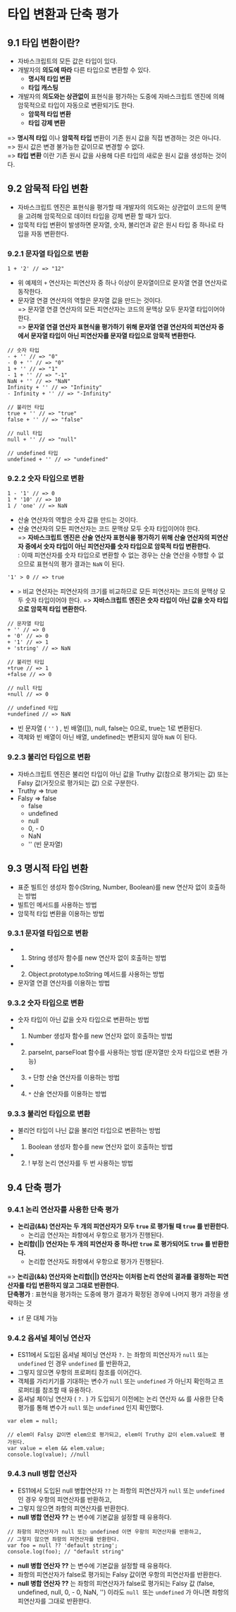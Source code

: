 # 타입 변환과 단축 평가

## 9.1 타입 변환이란?
- 자바스크립트의 모든 값은 타입이 있다.
- 개발자의 **의도에 따라** 다른 타입으로 변환할 수 있다.
  - **명시적 타입 변환**
  - **타입 캐스팅**
- 개발자의 **의도와는 상관없이** 표현식을 평가하는 도중에 자바스크립트 엔진에 의해 암묵적으로 타입이 자동으로 변환되기도 한다.
  - **암묵적 타입 변환**
  - **타입 강제 변환**

=> **명시적 타입** 이나 **암묵적 타입** 변환이 기존 원시 값을 직접 변경하는 것은 아니다. <br>
=> 원시 값은 변경 불가능한 값이므로 변경할 수 없다. <br>
=> **타입 변환** 이란 기존 원시 값을 사용해 다른 타입의 새로운 원시 값을 생성하는 것이다.

## 9.2 암묵적 타입 변환
- 자바스크립트 엔진은 표현식을 평가할 때 개발자의 의도와는 상관없이 코드의 문맥을 고려해 암묵적으로 데이터 타입을 강제 변환 할 때가 있다.
- 암묵적 타입 변환이 발생하면 문자열, 숫자, 불리언과 같은 원시 타입 중 하나로 타입을 자동 변환한다.

### 9.2.1 문자열 타입으로 변환
```
1 + '2' // => "12"
```
- 위 예제의 `+` 연산자는 피연산자 중 하나 이상이 문자열이므로 문자열 연결 연산자로 동작한다.
- 문자열 연결 연산자의 역할은 문자열 값을 만드는 것이다. <br>
=> 문자열 연결 연산자의 모든 피연산자는 코드의 문맥상 모두 문자열 타입이어야 한다. <br>
=> **문자열 연결 연산자 표현식을 평가하기 위해 문자열 연결 연산자의 피연산자 중에서 문자열 타입이 아닌 피연산자를 문자열 타입으로 암묵적 변환한다.**

```
// 숫자 타입
- + '' // => "0"
- 0 + '' // => "0"
1 + '' // => "1"
- 1 + '' // => "-1"
NaN + '' // => "NaN"
Infinity + '' // => "Infinity"
- Infinity + '' // => "-Infinity"

// 불리언 타입
true + '' // => "true"
false + '' // => "false"

// null 타입
null + '' // => "null"

// undefined 타입
undefined + '' // => "undefined"
```

### 9.2.2 숫자 타입으로 변환
```
1 - '1' // => 0
1 * '10' // => 10
1 / 'one' // => NaN
```
- 산술 연산자의 역할은 숫자 값을 만드는 것이다.
- 산술 연산자의 모든 피연산자는 코드 문맥상 모두 숫자 타입이어야 한다. <br>
=> **자바스크립트 엔진은 산술 연산자 표현식을 평가하기 위해 산술 연산자의 피연산자 중에서 숫자 타입이 아닌 피연산자를 숫자 타입으로 암묵적 타입 변환한다.** <br>
: 이때 피연산자를 숫자 타입으로 변환할 수 없는 경우는 산술 연산을 수행할 수 없으므로 표현식의 평가 결과는 `NaN` 이 된다.

```
'1' > 0 // => true
```
- `>` 비교 연산자는 피연산자의 크기를 비교하므로 모든 피연산자는 코드의 문맥상 모두 숫자 타입이어야 한다.
=> **자바스크립트 엔진은 숫자 타입이 아닌 값을 숫자 타입으로 암묵적 타입 변환한다.**

```
// 문자열 타입
+ '' // => 0
+ '0' // => 0
+ '1' // => 1
+ 'string' // => NaN

// 불리언 타입
+true // => 1
+false // => 0

// null 타입
+null // => 0

// undefined 타입
+undefined // => NaN
```

- 빈 문자열 ( `''` ) , 빈 배열([]), null, false는 0으로, true는 1로 변환된다.
- 객체와 빈 배열이 아닌 배열, undefined는 변환되지 않아 `NaN` 이 된다.

### 9.2.3 불리언 타입으로 변환
- 자바스크립트 엔진은 불리언 타입이 아닌 값을 Truthy 값(참으로 평가되는 값) 또는 Falsy 값(거짓으로 평가되는 값) 으로 구분한다.
- Truthy => true
- Falsy => false
  - false
  - undefined
  - null
  - 0, - 0
  - NaN
  - '' (빈 문자열)

## 9.3 명시적 타입 변환
- 표준 빌트인 생성자 함수(String, Number, Boolean)를 new 연산자 없이 호출하는 방법
- 빌트인 메서드를 사용하는 방법
- 암묵적 타입 변환을 이용하는 방법

### 9.3.1 문자열 타입으로 변환
- 1. String 생성자 함수를 new 연산자 없이 호출하는 방법
- 2. Object.prototype.toString 메서드를 사용하는 방법
- 문자열 연결 연산자를 이용하는 방법

### 9.3.2 숫자 타입으로 변환
- 숫자 타입이 아닌 값을 숫자 타입으로 변환하는 방법
- 1. Number 생성자 함수를 new 연산자 없이 호출하는 방법
- 2. parseInt, parseFloat 함수를 사용하는 방법 (문자열만 숫자 타입으로 변환 가능)
- 3. `+` 단항 산술 연산자를 이용하는 방법
- 4. `*` 산술 연산자를 이용하는 방법

### 9.3.3 불리언 타입으로 변환
- 불리언 타입이 나닌 값을 불리언 타입으로 변환하는 방법
- 1. Boolean 생성자 함수를 new 연산자 없이 호출하는 방법
- 2. ! 부정 논리 연산자를 두 번 사용하는 방법


## 9.4 단축 평가
### 9.4.1 논리 연산자를 사용한 단축 평가
- **논리곱(&&) 연산자는 두 개의 피연산자가 모두 `true` 로 평가될 때 `true` 를 반환한다.**
  - 논리곱 연산자는 좌항에서 우항으로 평가가 진행된다.
- **논리합(||) 연산자는 두 개의 피연산자 중 하나만 `true` 로 평가되어도 `true` 를 반환한다.**
  - 논리합 연산자도 좌항에서 우항으로 평가가 진행된다.

=> **논리곱(&&) 연산자와 논리합(||) 연산자는 이처럼 논리 연산의 결과를 결정하는 피연산자를 타입 변환하지 않고 그대로 반환한다.** <br>
**단축평가** : 표현식을 평가하는 도중에 평가 결과가 확정된 경우에 나머지 평가 과정을 생략하는 것 <br>
 - `if` 문 대체 가능


### 9.4.2 옵셔널 체이닝 연산자
- ES11에서 도입된 옵셔널 체이닝 연산자 `?.`  는 좌항의 피연산자가 `null` 또는 `undefined` 인 경우 `undefined` 를 반환하고,
- 그렇지 않으면 우항의 프로퍼티 참조를 이어간다.
- 객체를 가리키기를 기대하는 변수가 `null` 또는 `undefined` 가 아닌지 확인하고 프로퍼티를 참조할 때 유용하다.
- 옵셔널 체이닝 연산자 ( `?.` ) 가 도입되기 이전에는 논리 연산자 `&&` 를 사용한 단축 평가를 통해 변수가 `null` 또는 `undefined` 인지 확인했다. <br>

```
var elem = null;

// elem이 Falsy 값이면 elem으로 평가되고, elem이 Truthy 값이 elem.value로 평가된다.
var value = elem && elem.value;
console.log(value); //null
````

### 9.4.3 null 병합 연산자
- ES11에서 도입된 null 병합연산자 `??` 는 좌항의 피연산자가 `null` 또는 `undefined`  인 경우 우항의 피연산자를 반환하고,
- 그렇지 않으면 좌항의 피연산자를 반환한다.
- **null 병합 연산자 ??** 는 변수에 기본값을 설정할 때 유용하다.

```
// 좌항의 피연산자가 null 또는 undefined 이면 우항의 피연산자를 반환하고,
// 그렇지 않으면 좌항의 피연산자를 반환한다.
var foo = null ?? 'default string';
console.log(foo); // "default string"
```

- **null 병합 연산자 ??** 는 변수에 기본값을 설정할 때 유용하다.
- 좌항의 피연산자가 false로 평가되는 Falsy 값이면 우항의 피연산자를 반환한다.
- **null 병합 연산자 ??** 는 좌항의 피연산자가 false로 평가되는 Falsy 값 (false, undefined, null, 0, - 0, NaN, '') 이라도 `null`  또는 `undefined` 가 아니면 좌항의 피연산자를 그대로 반환한다.

